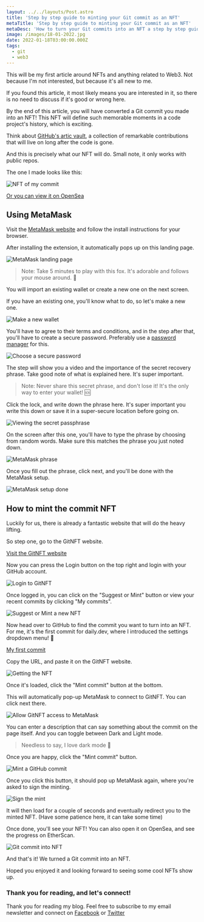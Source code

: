 ```yaml
---
layout: ../../layouts/Post.astro
title: 'Step by step guide to minting your Git commit as an NFT'
metaTitle: 'Step by step guide to minting your Git commit as an NFT'
metaDesc: 'How to turn your Git commits into an NFT a step by step guide [2022]'
image: /images/18-01-2022.jpg
date: 2022-01-18T03:00:00.000Z
tags:
  - git
  - web3
---
```


This will be my first article around NFTs and anything related to Web3.
Not because I'm not interested, but because it's all new to me.

If you found this article, it most likely means you are interested in it, so there is no need to discuss if it's good or wrong here.

By the end of this article, you will have converted a Git commit you made into an NFT!
This NFT will define such memorable moments in a code project's history, which is exciting.

Think about [GitHub's artic vault](https://archiveprogram.github.com/arctic-vault/), a collection of remarkable contributions that will live on long after the code is gone.

And this is precisely what our NFT will do.
Small note, it only works with public repos.

The one I made looks like this:

![NFT of my commit](https://cdn.hashnode.com/res/hashnode/image/upload/v1641650422427/fz6_jNd7L.png)

[Or you can view it on OpenSea](https://opensea.io/assets/matic/0xe7ea2e2be12c257d376400cb231d8ee51e972bd6/5160432618239918867819521842514593797590838318558114423321987847973027108133)

## Using MetaMask

Visit the [MetaMask website](https://metamask.io/download/) and follow the install instructions for your browser.

After installing the extension, it automatically pops up on this landing page.

![MetaMask landing page](https://cdn.hashnode.com/res/hashnode/image/upload/v1641651167067/9A1N9VD5r.png)

> Note: Take 5 minutes to play with this fox. It's adorable and follows your mouse around. 🦊

You will import an existing wallet or create a new one on the next screen.

If you have an existing one, you'll know what to do, so let's make a new one.

![Make a new wallet](https://cdn.hashnode.com/res/hashnode/image/upload/v1641651236491/o1jnGMONi.png)

You'll have to agree to their terms and conditions, and in the step after that, you'll have to create a secure password.
Preferably use a [password manager](https://daily-dev-tips.com/posts/top-5-password-managers-for-mac/) for this.

![Choose a secure password](https://cdn.hashnode.com/res/hashnode/image/upload/v1641651430902/9DJNIfdwF.png)

The step will show you a video and the importance of the secret recovery phrase.
Take good note of what is explained here. It's super important.

> Note: Never share this secret phrase, and don't lose it! It's the only way to enter your wallet! 🆘

Click the lock, and write down the phrase here. It's super important you write this down or save it in a super-secure location before going on.

![Viewing the secret passphrase](https://cdn.hashnode.com/res/hashnode/image/upload/v1641651562136/88nSnUSd_.png)

On the screen after this one, you'll have to type the phrase by choosing from random words.
Make sure this matches the phrase you just noted down.

![MetaMask phrase](https://cdn.hashnode.com/res/hashnode/image/upload/v1641651678580/8py3kJ1kk.png)

Once you fill out the phrase, click next, and you'll be done with the MetaMask setup.

![MetaMask setup done](https://cdn.hashnode.com/res/hashnode/image/upload/v1641651738695/UWV3lYchO.png)

## How to mint the commit NFT

Luckily for us, there is already a fantastic website that will do the heavy lifting.

So step one, go to the GitNFT website.

[Visit the GitNFT website](https://gitnft.quine.sh/)

Now you can press the Login button on the top right and login
with your GitHub account.

![Login to GitNFT](https://cdn.hashnode.com/res/hashnode/image/upload/v1641650928638/T8fdshCnZ.png)

Once logged in, you can click on the "Suggest or Mint" button or view your recent commits by clicking "My commits".

![Suggest or Mint a new NFT](https://cdn.hashnode.com/res/hashnode/image/upload/v1641651916281/x1rKoWfKt.png)

Now head over to GitHub to find the commit you want to turn into an NFT.
For me, it's the first commit for daily.dev, where I introduced the settings dropdown menu! 🤯

[My first commit](https://github.com/dailydotdev/apps/commit/b5fad3fc8db87d66cf9eadc51590502e6980369d)

Copy the URL, and paste it on the GitNFT website.

![Getting the NFT](https://cdn.hashnode.com/res/hashnode/image/upload/v1641652454249/EIqJ9CcjC.png)

Once it's loaded, click the "Mint commit" button at the bottom.

This will automatically pop-up MetaMask to connect to GitNFT. You can click next there.

![Allow GitNFT access to MetaMask](https://cdn.hashnode.com/res/hashnode/image/upload/v1641652582223/STszO_dm7Q.png)

You can enter a description that can say something about the commit on the page itself.
And you can toggle between Dark and Light mode.

> Needless to say, I love dark mode 🖤

Once you are happy, click the "Mint commit" button.

![Mint a GitHub commit](https://cdn.hashnode.com/res/hashnode/image/upload/v1641652687277/WaHXuaY_Vl.png)

Once you click this button, it should pop up MetaMask again, where you're asked to sign the minting.

![Sign the mint](https://cdn.hashnode.com/res/hashnode/image/upload/v1641652779453/gUmFf1MwR.png)

It will then load for a couple of seconds and eventually redirect you to the minted NFT.
(Have some patience here, it can take some time)

Once done, you'll see your NFT!
You can also open it on OpenSea, and see the progress on EtherScan.

![Git commit into NFT](https://cdn.hashnode.com/res/hashnode/image/upload/v1641652856055/tJaQgLYVA.png)

And that's it!
We turned a Git commit into an NFT.

Hoped you enjoyed it and looking forward to seeing some cool NFTs show up.

### Thank you for reading, and let's connect!

Thank you for reading my blog. Feel free to subscribe to my email newsletter and connect on [Facebook](https://www.facebook.com/DailyDevTipsBlog) or [Twitter](https://twitter.com/DailyDevTips1)
